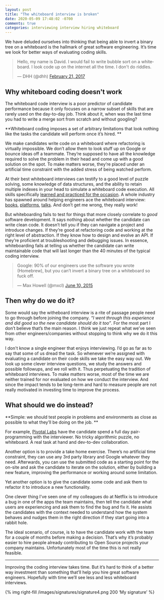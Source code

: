 ```yaml
---
layout: post
title: "The whiteboard interview is broken"
date: 2020-05-09 17:48:02 -0700
comments: true
categories: interviewing interview hiring whiteboard
---
```


We have deluded ourselves into thinking that being able to invert a binary tree on a whiteboard is the hallmark of great software engineering. It’s time we look for better ways of evaluating coding skills.

<!--more-->

<blockquote class="twitter-tweet  tw-align-center"><p lang="en" dir="ltr">Hello, my name is David. I would fail to write bubble sort on a whiteboard. I look code up on the internet all the time. I don&#39;t do riddles.</p>&mdash; DHH (@dhh) <a href="https://twitter.com/dhh/status/834146806594433025?ref\_src=twsrc%5Etfw">February 21, 2017</a></blockquote> <script async src="https://platform.twitter.com/widgets.js" charset="utf-8"></script>

## Why whiteboard coding doesn't work

The whiteboard code interview is a poor predictor of candidate performance because it only focuses on a narrow subset of skills that are rarely used on the day-to-day job. Think about it, when was the last time you had to write a merge sort from scratch and without googling?

**Whiteboard coding imposes a set of arbitrary limitations that look nothing like the tasks the candidate will perform once it’s hired. **

We make candidates write code on a whiteboard where refactoring is virtually impossible. We don’t allow them to look stuff up on Google or bounce ideas off a teammate. They’re supposed to have all the knowledge required to solve the problem in their head and come up with a good solution on the spot. To make matters worse, they’re placed under an artificial time constraint with the added stress of being watched perform.

At their best whiteboard interviews can testify to a good level of puzzle solving, some knowledge of data structures, and the ability to retain multiple indexes in your head to simulate a whiteboard code execution. All skills specifically [learned and practiced for the occasion][1]. A whole industry has spawned around helping engineers ace the whiteboard interview: [books][2], [platforms][3], [talks][4]. And don’t get me wrong, they really work!

But whiteboarding fails to test for things that more closely correlate to _good_ software development. It says nothing about whether the candidate can write clean code. It doesn’t tell you if they can navigate a project and introduce changes. If they’re good at refactoring code and working at the right level of abstraction.  If they know how to design and evolve an API. If they’re proficient at troubleshooting and debugging issues. In essence, whiteboarding fails at telling us whether the candidate can write maintainable code that will last longer than the 40 minutes of the typical coding interview. 

<blockquote class="twitter-tweet  tw-align-center"><p lang="en" dir="ltr">Google: 90% of our engineers use the software you wrote (Homebrew), but you can’t invert a binary tree on a whiteboard so fuck off.</p>&mdash; Max Howell (@mxcl) <a href="https://twitter.com/mxcl/status/608682016205344768?ref\_src=twsrc%5Etfw">June 10, 2015</a></blockquote> <script async src="https://platform.twitter.com/widgets.js" charset="utf-8"></script>

## Then why do we do it?

Some would say the witheboard interview is a rite of passage people need to go through before joining the company. _“I went through this experience and did good so the new candidate should do it too”_. For the most part I don’t believe that’s the main reason. I think we just repeat what we’ve seen from other engineers/companies without stopping to think why we do it this way.

I don't know a single engineer that enjoys interviewing. I’d go as far as to say that some of us dread the task. So whenever we’re assigned with evaluating a candidate on their code skills we take the easy way out. We look up some clever interview questions, we study the answers and possible followups, and we roll with it. Thus perpetuating the tradition of whiteboard interviews. To make matters worse, most of the time we are neither trained for nor evaluated on how we conduct the interview. And since the impact tends to be long-term and hard to measure people are not really motivated in investing time to improve the process.

## What should we do instead?

**Simple: we should test people in problems and environments as close as possible to what they’ll be doing on the job. **

For example, [Pivotal Labs][5] have the candidate spend a full day pair-programming with the interviewer. No tricky algorithmic puzzle, no whiteboard. A real task at hand and dev-to-dev collaboration.

Another option is to provide a take home exercise. There’s no artificial time constraint, they can use any 3rd party library and Google whatever they need. Afterwards, you can use the submitted code as a starting point for the on-site and ask the candidate to iterate on the solution, either by building a new feature, improving the performance or working around some limitation.

Yet another option is to give the candidate some code and ask them to refactor it to introduce a new functionality.

One clever thing I've seen one of my colleagues do at Netflix is to introduce a bug in one of the apps the team maintains, then tell the candidate what users are experiencing and ask them to find the bug and fix it. He assists the candidates with the context needed to understand how the system behaves and nudges them in the right direction if they start going into a rabbit hole.

The ideal scenario, of course, is to have the candidate work with the team for a couple of months before making a decision. That’s why it’s probably easier to hire people already contributing to Open Source projects your company maintains. Unfortunately most of the time this is not really feasible.

---- 

Improving the coding interview takes time. But it’s hard to think of a better way investment than something that’ll help you hire great software engineers. Hopefully with time we’ll see less and less whiteboard interviews.

 {% img right-fill /images/signatures/signature4.png 200 ‘My signature’ %} 

[1]:	https://jivimberg.io/blog/2019/01/10/how-to-prepare-for-the-silicon-valley-interview-part-2/
[2]:	https://www.amazon.com/Cracking-Coding-Interview-Programming-Questions/dp/0984782850
[3]:	https://leetcode.com/
[4]:	https://www.youtube.com/watch?v=8T7a09V1KZo
[5]:	https://blog.jonrshar.pe/2016/Dec/05/pivotal-interviews.html